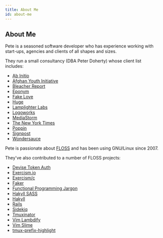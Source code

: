 ```yaml
---
title: About Me
id: about-me
---
```


## About Me

Pete is a seasoned software developer who has experience working with start-ups,
agencies and clients of all shapes and sizes.

They run a small consultancy (DBA Peter Doherty) whose client list includes:

* [Ab Initio](http://abinitio.com)
* [Afghan Youth Initiative](https://www.facebook.com/afghanyouthinitiative/)
* [Bleacher Report](http://mag.bleacherreport.com/)
* [Eponym](https://www.eponymous.co/)
* [Fake Love](http://fakelove.tv)
* [Huge](https://www.hugeinc.com/)
* [Lamplighter Labs](http://www.lamplighterlabs.com/)
* [Logoworks](https://www.logoworks.com/)
* [MediaStorm](http://mediastorm.com)
* [The New York Times](http://nytimes.com/)
* [Poppin](https://www.poppin.com/)
* [Signpost](http://signpost.com)
* [Wondersauce](http://www.wondersauce.com)

Pete is passionate about [FLOSS](https://en.wikipedia.org/wiki/Free_and_open-source_software) and has been using GNU/Linux since 2007.

They've also contributed to a number of FLOSS projects:

* [Devise Token Auth](https://github.com/lynndylanhurley/devise_token_auth)
* [Exercism.io](https://github.com/exercism/exercism.io)
* [Exercism/c](https://github.com/exercism/c)
* [Faker](https://github.com/stympy/faker)
* [Functional Programming Jargon](https://github.com/hemanth/functional-programming-jargon)
* [Hakyll SASS](https://github.com/meoblast001/hakyll-sass)
* [Hakyll](https://github.com/jaspervdj/hakyll)
* [Rails](https://github.com/rails/rails)
* [Sidekiq](https://github.com/mperham/sidekiq/)
* [Tmuxinator](https://github.com/tmuxinator/tmuxinator)
* [Vim Lambdify](https://github.com/calebsmith/vim-lambdify)
* [Vim Slime](https://github.com/jpalardy/vim-slime)
* [tmux-prefix-highlight](https://github.com/tmux-plugins/tmux-prefix-highlight)
